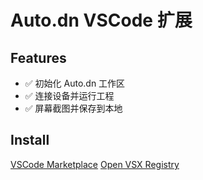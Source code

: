 # Auto.dn VSCode 扩展

## Features

-   ✅ 初始化 Auto.dn 工作区
-   ✅ 连接设备并运行工程
-   ✅ 屏幕截图并保存到本地

## Install

[VSCode Marketplace](https://marketplace.visualstudio.com/items?itemName=autsing.autodn-extension)
[Open VSX Registry](https://open-vsx.org/extension/AuTsing/autodn-extension)
